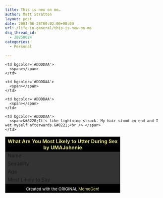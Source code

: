 ```yaml
---
title: This is new on me…
author: Matt Stratton
layout: post
date: 2004-06-26T00:02:00+00:00
url: /life-in-general/this-is-new-on-me
dsq_thread_id:
  - 28250024
categories:
  - Personal

---
```

<table cellspacing='0' cellpadding='2' align='center'>
  <tr>
    <th colspan="2" bgcolor='#000000'>
      <font color='#DDDD88'>What Are You Most Likely to Utter During Sex<br /> by <font color='#DDDD88'>UMAJohnnie</font></font>
    </th>
  </tr>
  
  <tr>
    <td bgcolor='#333333'>
      <span>Name</span>
    </td>
    
    <td bgcolor='#DDDDAA'>
      <span></span>
    </td>
  </tr>
  
  <tr>
    <td bgcolor='#333333'>
      <span>Sexuality</span>
    </td>
    
    <td bgcolor='#DDDDAA'>
      <span></span>
    </td>
  </tr>
  
  <tr>
    <td bgcolor='#333333'>
      <span>Age</span>
    </td>
    
    <td bgcolor='#DDDDAA'>
      <span></span>
    </td>
  </tr>
  
  <tr>
    <td bgcolor='#333333'>
      <span>Most Likely to Say</span>
    </td>
    
    <td bgcolor='#DDDDAA'>
      <span>&#8220;It's like lightning struck. My hair stood on end and I wet myself afterwards.&#8221;<br /> </span>
    </td>
  </tr>
  
  <tr>
    <td colspan="2" align='center' bgcolor='#000000'>
    </td>
  </tr>
  
  <tr>
    <td colspan="2" align='center' bgcolor='#000000'>
      <font size='-1' color='#FFFFFF'>Created with the ORIGINAL <font color='#DDDD88'>MemeGen</font>!</font>
    </td>
  </tr>
</table>